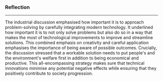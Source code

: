 ### Reflection
--------------
The industrial discussion emphasised how important it is to approach problem-solving by carefully integrating modern technology. It underlined how important it is to not only solve problems but also do so in a way that makes the most of technological improvements to improve and streamline solutions. This combined emphasis on creativity and careful application emphasises the importance of being aware of possible outcomes. Crucially, the discussion stressed that a workable solution needs to put people's and the environment's welfare first in addition to being economical and productive. This all-encompassing strategy makes sure that technical innovations minimise any potential negative effects while ensuring that they positively contribute to society progression.

